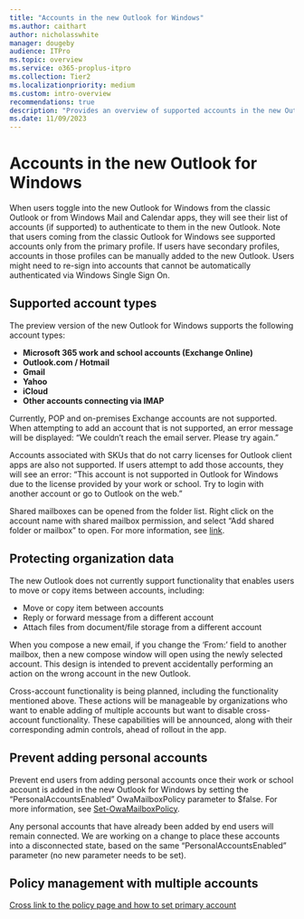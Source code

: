 ```yaml
---
title: "Accounts in the new Outlook for Windows"
ms.author: caithart
author: nicholasswhite
manager: dougeby
audience: ITPro
ms.topic: overview
ms.service: o365-proplus-itpro
ms.collection: Tier2
ms.localizationpriority: medium
ms.custom: intro-overview
recommendations: true
description: "Provides an overview of supported accounts in the new Outlook for Windows"
ms.date: 11/09/2023
---
```


# Accounts in the new Outlook for Windows 

When users toggle into the new Outlook for Windows from the classic Outlook or from Windows Mail and Calendar apps, they will see their list of accounts (if supported) to authenticate to them in the new Outlook. Note that users coming from the classic Outlook for Windows see supported accounts only from the primary profile. If users have secondary profiles, accounts in those profiles can be manually added to the new Outlook. Users might need to re-sign into accounts that cannot be automatically authenticated via Windows Single Sign On.

## Supported account types 

The preview version of the new Outlook for Windows supports the following account types: 

- **Microsoft 365 work and school accounts (Exchange Online)** 
- **Outlook.com / Hotmail** 
- **Gmail** 
- **Yahoo** 
- **iCloud** 
- **Other accounts connecting via IMAP** 

Currently, POP and on-premises Exchange accounts are not supported. When attempting to add an account that is not supported, an error message will be displayed: “We couldn’t reach the email server. Please try again.” 

Accounts associated with SKUs that do not carry licenses for Outlook client apps are also not supported. If users attempt to add those accounts, they will see an error: “This account is not supported in Outlook for Windows due to the license provided by your work or school. Try to login with another account or go to Outlook on the web.”

Shared mailboxes can be opened from the folder list. Right click on the account name with shared mailbox permission, and select “Add shared folder or mailbox” to open. For more information, see [link]().

## Protecting organization data 

The new Outlook does not currently support functionality that enables users to move or copy items between accounts, including: 

- Move or copy item between accounts 
- Reply or forward message from a different account 
- Attach files from document/file storage from a different account 

When you compose a new email, if you change the ‘From:’ field to another mailbox, then a new compose window will open using the newly selected account. This design is intended to prevent accidentally performing an action on the wrong account in the new Outlook.  

Cross-account functionality is being planned, including the functionality mentioned above. These actions will be manageable by organizations who want to enable adding of multiple accounts but want to disable cross-account functionality. These capabilities will be announced, along with their corresponding admin controls, ahead of rollout in the app.  

## Prevent adding personal accounts 

Prevent end users from adding personal accounts once their work or school account is added in the new Outlook for Windows by setting the “PersonalAccountsEnabled” OwaMailboxPolicy parameter to $false. For more information, see [Set-OwaMailboxPolicy](/powershell/module/exchange/set-owamailboxpolicy?view=exchange-ps#-personalaccountsenabled).

Any personal accounts that have already been added by end users will remain connected. We are working on a change to place these accounts into a disconnected state, based on the same “PersonalAccountsEnabled” parameter (no new parameter needs to be set).

## Policy management with multiple accounts 

[Cross link to the policy page and how to set primary account](#)